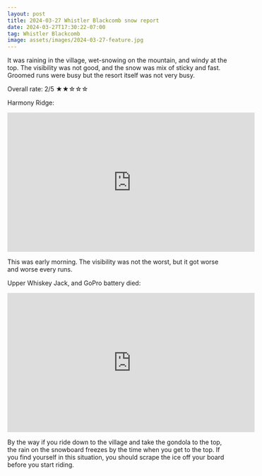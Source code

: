 ```yaml
---
layout: post
title: 2024-03-27 Whistler Blackcomb snow report
date: 2024-03-27T17:30:22-07:00
tag: Whistler Blackcomb
image: assets/images/2024-03-27-feature.jpg
---
```


It was raining in the village, wet-snowing on the mountain, and windy at the top. The visibility was not good, and the snow was mix of sticky and fast.
Groomed runs were busy but the resort itself was not very busy.

Overall rate: 2/5 ★★☆☆☆

Harmony Ridge:
<iframe width="560" height="315" src="https://www.youtube.com/embed/MFh-Ch4Z1Bw?si=66gusVJBD80oS0zp&hl=en" title="YouTube video player" frameborder="0" allow="accelerometer; autoplay; clipboard-write; encrypted-media; gyroscope; picture-in-picture; web-share" referrerpolicy="strict-origin-when-cross-origin" allowfullscreen></iframe>

This was early morning. The visibility was not the worst, but it got worse and worse every runs.

Upper Whiskey Jack, and GoPro battery died:
<iframe width="560" height="315" src="https://www.youtube.com/embed/OvF8YSbSm-Y?si=66gusVJBD80oS0zp&hl=en" title="YouTube video player" frameborder="0" allow="accelerometer; autoplay; clipboard-write; encrypted-media; gyroscope; picture-in-picture; web-share" referrerpolicy="strict-origin-when-cross-origin" allowfullscreen></iframe>

By the way if you ride down to the village and take the gondola to the top, the rain on the snowboard freezes by the time when you get to the top. If you find yourself in this situation, you should scrape the ice off your board before you start riding.

